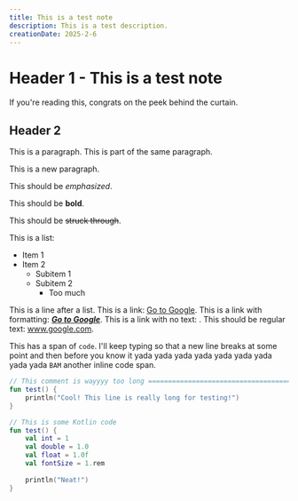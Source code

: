 ```yaml
---
title: This is a test note
description: This is a test description.
creationDate: 2025-2-6
---
```


# Header 1 - This is a test note

If you're reading this, congrats on the peek behind the curtain.

## Header 2
This is a paragraph.
This is part of the same paragraph.

This is a new paragraph.

This should be *emphasized*.

This should be **bold**.

This should be ~~struck through~~.

This is a list:
  - Item 1
  - Item 2
    - Subitem 1
    - Subitem 2
      - Too much

This is a line after a list.
This is a link: [Go to Google](https://google.com).
This is a link with formatting: [_**Go to Google**_](https://google.com).
This is a link with no text: [](/).
This should be regular text: www.google.com.

This has a span of `code`. I'll keep typing so that a new line breaks at some point
and then before you know it yada yada yada yada yada yada yada yada yada `BAM` another inline code span.

```kotlin
// This comment is wayyyy too long ============================================================================================================================================================================
fun test() {
    println("Cool! This line is really long for testing!")
}
```

```kotlin
// This is some Kotlin code
fun test() {
    val int = 1
    val double = 1.0
    val float = 1.0f
    val fontSize = 1.rem
    
    println("Neat!")
}
```
